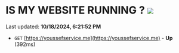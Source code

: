 # IS MY WEBSITE RUNNING ? [![](https://img.shields.io/static/v1?label=Sponsor&message=%E2%9D%A4&logo=GitHub&color=%23fe8e86)](https://github.com/sponsors/Youssef-Lehmam)

Last updated: **10/18/2024, 6:21:52 PM**

- `GET` [https://youssefservice.me](https://youssefservice.me) - **Up** (392ms)
